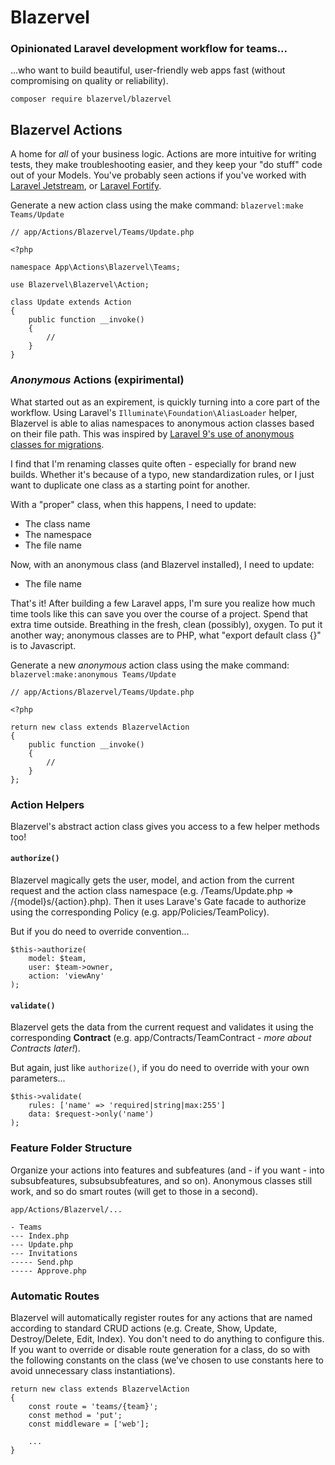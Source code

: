 # Blazervel
### Opinionated Laravel development workflow for teams...
...who want to build beautiful, user-friendly web apps fast (without compromising on quality or reliability).

`composer require blazervel/blazervel`

## Blazervel Actions
A home for _all_ of your business logic. Actions are more intuitive for writing tests, they make troubleshooting easier, and they keep your "do stuff" code out of your Models. You've probably seen actions if you've worked with [Laravel Jetstream](https://github.com/laravel/jetstream/tree/2.x/src/Actions), or [Laravel Fortify](https://github.com/laravel/fortify/tree/1.x/src/Actions).

Generate a new action class using the make command: `blazervel:make Teams/Update`

```
// app/Actions/Blazervel/Teams/Update.php

<?php

namespace App\Actions\Blazervel\Teams;

use Blazervel\Blazervel\Action;

class Update extends Action
{
    public function __invoke()
    {
        //
    }
}
```

### _Anonymous_ Actions (expirimental)
What started out as an expirement, is quickly turning into a core part of the workflow. Using Laravel's `Illuminate\Foundation\AliasLoader` helper, Blazervel is able to alias namespaces to anonymous action classes based on their file path. This was inspired by [Laravel 9's use of anonymous classes for migrations](https://github.com/laravel/laravel/blob/9.x/database/migrations/2014_10_12_000000_create_users_table.php). 

I find that I'm renaming classes quite often - especially for brand new builds. Whether it's because of a typo, new standardization rules, or I just want to duplicate one class as a starting point for another.

With a "proper" class, when this happens, I need to update:
- The class name
- The namespace
- The file name

Now, with an anonymous class (and Blazervel installed), I need to update:
- The file name

That's it! After building a few Laravel apps, I'm sure you realize how much time tools like this can save you over the course of a project. Spend that extra time outside. Breathing in the fresh, clean (possibly), oxygen. To put it another way; anonymous classes are to PHP, what "export default class {}" is to Javascript.

Generate a new _anonymous_ action class using the make command: `blazervel:make:anonymous Teams/Update`

```
// app/Actions/Blazervel/Teams/Update.php

<?php

return new class extends BlazervelAction
{
    public function __invoke()
    {
        //
    }
};
```

### Action Helpers
Blazervel's abstract action class gives you access to a few helper methods too!

#### `authorize()`

Blazervel magically gets the user, model, and action from the current request and the action class namespace (e.g. /Teams/Update.php => /{model}s/{action}.php). Then it uses Larave's Gate facade to authorize using the corresponding Policy (e.g. app/Policies/TeamPolicy).

But if you do need to override convention...

```
$this->authorize(
    model: $team,
    user: $team->owner,
    action: 'viewAny'
);
```

#### `validate()`
Blazervel gets the data from the current request and validates it using the corresponding **Contract** (e.g. app/Contracts/TeamContract - _more about Contracts later!_).

But again, just like `authorize()`, if you do need to override with your own parameters...
```
$this->validate(
    rules: ['name' => 'required|string|max:255']
    data: $request->only('name')
);
```

### Feature Folder Structure
Organize your actions into features and subfeatures (and - if you want - into subsubfeatures, subsubsubfeatures, and so on). Anonymous classes still work, and so do smart routes (will get to those in a second).
```
app/Actions/Blazervel/...

- Teams
--- Index.php
--- Update.php
--- Invitations
----- Send.php
----- Approve.php
```

### Automatic Routes
Blazervel will automatically register routes for any actions that are named according to standard CRUD actions (e.g. Create, Show, Update, Destroy/Delete, Edit, Index). You don't need to do anything to configure this. If you want to override or disable route generation for a class, do so with the following constants on the class (we've chosen to use constants here to avoid unnecessary class instantiations).
```
return new class extends BlazervelAction
{
    const route = 'teams/{team}';
    const method = 'put';
    const middleware = ['web'];

    ...
}
```